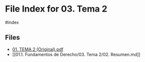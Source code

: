 # File Index for 03. Tema 2
#index

## Files

- [01. TEMA 2 (Original).pdf](https://github.com/Grado-en-Gestion-de-la-Ciberseguridad/1-Ciberseguridad/blob/main//01.1.%20Fundamentos%20de%20Derecho/03.%20Tema%202/01.%20TEMA%202%20%28Original%29.pdf)
- [[01.1. Fundamentos de Derecho/03. Tema 2/02. Resumen.md]]
